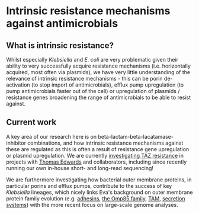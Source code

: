 # Intrinsic resistance mechanisms against antimicrobials #

## What is intrinsic resistance? ##

Whilst especially _Klebsiella_ and _E. coli_ are very problematic given their ability to very successfully acquire resistance mechanisms (i.e. horizontally acquired, most often via plasmids), we have very little understanding of the relevance of intrinsic resistance mechanisms - this can be porin de-activation (to stop import of antimicrobials), efflux pump upregulation (to pump antimicrobials faster out of the cell) or upregulation of plasmids / resistance genes broadening the range of antimicrobials to be able to resist against.

## Current work ##

A key area of our research here is on beta-lactam-beta-lacatamase-inhibitor combinations, and how intrinsic resistance mechanisms against these are regulated as this is often a result of resistance gene upregulation or plasmid upregulation. We are currently [investigating TAZ resistance](https://www.microbiologyresearch.org/content/journal/mgen/10.1099/mgen.0.000789) in projects with [Thomas Edwards](https://www.lstmed.ac.uk/about/people/dr-thomas-edwards) and collaborators, including since recently running our own in-house short- and long-read sequencing! 

We are furthermore investigating how bacterial outer membrane proteins, in particular porins and efflux pumps, contribute to the success of key _Klebsiella_ lineages, which nicely links Eva's background on outer membrane protein family evolution (e.g. [adhesins](https://pubmed.ncbi.nlm.nih.gov/27190006/), [the Omp85 family](https://pubmed.ncbi.nlm.nih.gov/25101071/), [TAM](https://pubmed.ncbi.nlm.nih.gov/25994932/), [secretion systems](https://pubmed.ncbi.nlm.nih.gov/23326233/)) with the more recent focus on large-scale genome analyses.
